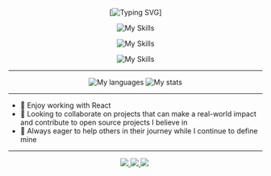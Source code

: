 <div align="center">

  [![Typing SVG](https://readme-typing-svg.herokuapp.com?font=Fira+Code&weight=500&size=30&duration=3000&pause=100&center=true&vCenter=true&repeat=false&random=false&width=684&height=91&lines=%F0%9F%92%AA+What's+up!;My+name+is+Ulug'bek;Check+out+the+cool+stuff+I've+built)]
  
  
  ![My Skills](https://skillicons.dev/icons?i=scss,bootstrap,tailwind,js,react,ts,next,mui) 

  ![My Skills](https://skillicons.dev/icons?i=nodejs,express,nest)
  
  ![My Skills](https://skillicons.dev/icons?i=docker,linux,nginx,grafana,mongodb)
  
  ---  
  ![My languages](https://github-readme-stats.vercel.app/api/top-langs/?username=4everBEKO&theme=transparent&exclude_repo=MoRent,Jobit&layout=donut&hide_border=true)
  ![My stats](https://github-readme-stats.vercel.app/api?username=4everBEKO&count_private=true&show_icons=true&theme=transparent&rank_icon=github&hide_border=true)

</div>

---
- 🌱 Enjoy working with React
- 👯 Looking to collaborate on projects that can make a real-world impact and contribute to open source projects I believe in
- 🤔 Always eager to help others in their journey while I continue to define mine
---

  
<img width=1 height=1 align="right" src="https://visitor-badge.laobi.icu/badge?page_id=jacastanon01.jacastanon01" />
<div align="center"> 
  <a href="mailto:ulugbekorozboyev2@gmail.com">
    <img src="https://img.shields.io/badge/Gmail-333333?style=for-the-badge&logo=gmail&logoColor=red" />
  </a>
  <a href="www.linkedin.com/in/ulugbek-urozboyev-141632271" target="_blank">
    <img src="https://img.shields.io/badge/LinkedIn-0077B5?style=for-the-badge&logo=linkedin&logoColor=white" target="_blank" />
  </a>
  <a href="https://t.me/ulugbek_1319" target="_blank">
     <img src="https://img.shields.io/badge/Telegram-24A1DE?style=for-the-badge&logo=telegram&logoColor=white" target="_blank" /> 
  </a>
</div>

